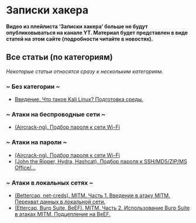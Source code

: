 # Записки хакера
<b>Видео из плейлиста ‘Записки хакера’ больше не будут опубликовываться на канале YT. Материал будет представлен в виде статей на этом сайте (подробности читайте в новостях).</b>

## Все статьи (по категориям)
<i>Некоторые статьи относятся сразу к нескольким категориям.</i>
### ~ Без категории ~
<ul>
  <li><a href="1/index">Введение. Что такое Kali Linux? Подготовка среды.</a></li>
</ul>

### ~ Атаки на беспроводные сети ~
<ul>
  <li><a href="2/index">(Aircrack-ng). Подбор пароля к сети Wi-Fi</a></li>
</ul>

### ~ Атаки на пароли ~
<ul>
  <li><a href="2/index">(Aircrack-ng). Подбор пароля к сети Wi-Fi</a></li>
  <li><a href="3/index">(John the Ripper, Hydra, Hashcat). Подбор пароля к SSH/MD5/ZIP/MS Office/...</a></li>
</ul>

### ~ Атаки в локальных сетях ~
<ul>
  <li><a href="4/index">(Bettercap, net-creds). MITM. Часть 1. Введение в атаку MITM. Перехват данных в локальной сети.</a></li>
  <li><a href="5/index">(Ettercap, Burp Suite, BeEF). MITM. Часть 2. Использование Burp Suite в атаках MITM. Подцепление на BeEF.</a></li>
</ul>
